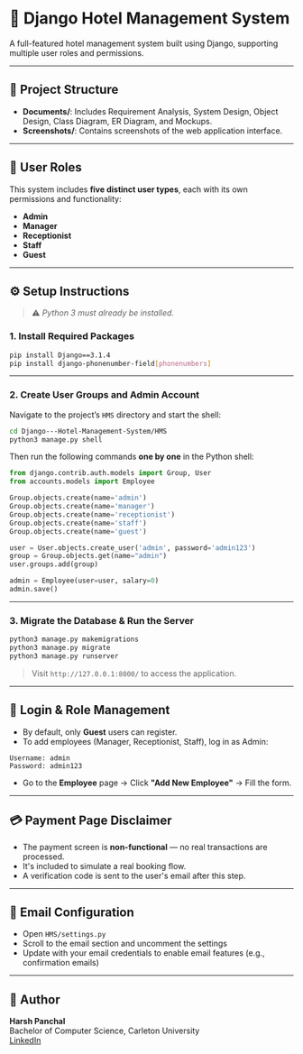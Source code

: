 # 🏨 Django Hotel Management System

A full-featured hotel management system built using Django, supporting multiple user roles and permissions.

---

## 📁 Project Structure

- **Documents/**: Includes Requirement Analysis, System Design, Object Design, Class Diagram, ER Diagram, and Mockups.
- **Screenshots/**: Contains screenshots of the web application interface.

---

## 👥 User Roles

This system includes **five distinct user types**, each with its own permissions and functionality:

- **Admin**
- **Manager**
- **Receptionist**
- **Staff**
- **Guest**

---

## ⚙️ Setup Instructions

> ⚠️ _Python 3 must already be installed._

### 1. Install Required Packages

```bash
pip install Django==3.1.4
pip install django-phonenumber-field[phonenumbers]
```

---

### 2. Create User Groups and Admin Account

Navigate to the project’s `HMS` directory and start the shell:

```bash
cd Django---Hotel-Management-System/HMS
python3 manage.py shell
```

Then run the following commands **one by one** in the Python shell:

```python
from django.contrib.auth.models import Group, User
from accounts.models import Employee

Group.objects.create(name='admin')
Group.objects.create(name='manager')
Group.objects.create(name='receptionist')
Group.objects.create(name='staff')
Group.objects.create(name='guest')

user = User.objects.create_user('admin', password='admin123')
group = Group.objects.get(name="admin")
user.groups.add(group)

admin = Employee(user=user, salary=0)
admin.save()
```

---

### 3. Migrate the Database & Run the Server

```bash
python3 manage.py makemigrations
python3 manage.py migrate
python3 manage.py runserver
```

> Visit `http://127.0.0.1:8000/` to access the application.

---

## 🔐 Login & Role Management

- By default, only **Guest** users can register.
- To add employees (Manager, Receptionist, Staff), log in as Admin:

```
Username: admin  
Password: admin123
```

- Go to the **Employee** page → Click **"Add New Employee"** → Fill the form.

---

## 💳 Payment Page Disclaimer

- The payment screen is **non-functional** — no real transactions are processed.
- It's included to simulate a real booking flow.
- A verification code is sent to the user's email after this step.

---

## 📧 Email Configuration

- Open `HMS/settings.py`
- Scroll to the email section and uncomment the settings
- Update with your email credentials to enable email features (e.g., confirmation emails)

---

## 👤 Author

**Harsh Panchal**  
Bachelor of Computer Science, Carleton University  
[LinkedIn](https://www.linkedin.com/in/harsh-panchal-b2a25419b/)  

